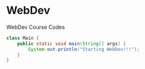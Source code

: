 # WebDev
WebDev Course Codes

```java
class Main {
    public static void main(String[] args) {
        System.out.println("Starting WebDev!!!");
    }
}
```